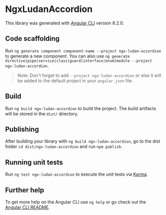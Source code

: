 # NgxLudanAccordion

This library was generated with [Angular CLI](https://github.com/angular/angular-cli) version 8.2.0.

## Code scaffolding

Run `ng generate component component-name --project ngx-ludan-accordion` to generate a new component. You can also use `ng generate directive|pipe|service|class|guard|interface|enum|module --project ngx-ludan-accordion`.
> Note: Don't forget to add `--project ngx-ludan-accordion` or else it will be added to the default project in your `angular.json` file. 

## Build

Run `ng build ngx-ludan-accordion` to build the project. The build artifacts will be stored in the `dist/` directory.

## Publishing

After building your library with `ng build ngx-ludan-accordion`, go to the dist folder `cd dist/ngx-ludan-accordion` and run `npm publish`.

## Running unit tests

Run `ng test ngx-ludan-accordion` to execute the unit tests via [Karma](https://karma-runner.github.io).

## Further help

To get more help on the Angular CLI use `ng help` or go check out the [Angular CLI README](https://github.com/angular/angular-cli/blob/master/README.md).
